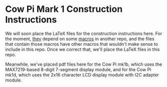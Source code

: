 # Cow Pi Mark 1 Construction Instructions

We will soon place the LaTeX files for the construction instructions here.
For the moment,
[they](https://github.com/PHSI-supplements/labs/tree/main/HardwareKit/construction)
depend on some
[macros](https://github.com/PHSI-supplements/labs/tree/main/common)
in another repo, and the files that contain those macros have other macros that
wouldn't make sense to include in this repo. Once we correct that, we'll place
the LaTeX files in this repo.

Meanwhile, we've placed pdf files here for the Cow Pi mk1b, which uses the
MAX7219-based 8-digit 7-segment display module, and for the Cow Pi mk1d, which
uses the 2x16 character LCD display module with I2C adapter module.
